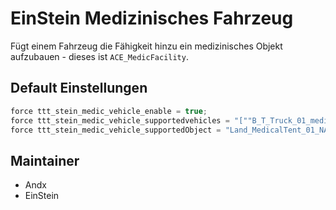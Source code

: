 # EinStein Medizinisches Fahrzeug

Fügt einem Fahrzeug die Fähigkeit hinzu ein medizinisches Objekt aufzubauen - dieses ist `ACE_MedicFacility`.

## Default Einstellungen

```c++
force ttt_stein_medic_vehicle_enable = true;
force ttt_stein_medic_vehicle_supportedvehicles = "[""B_T_Truck_01_medical_F""]";
force ttt_stein_medic_vehicle_supportedObject = "Land_MedicalTent_01_NATO_tropic_generic_open_F";
```

## Maintainer

- Andx
- EinStein
